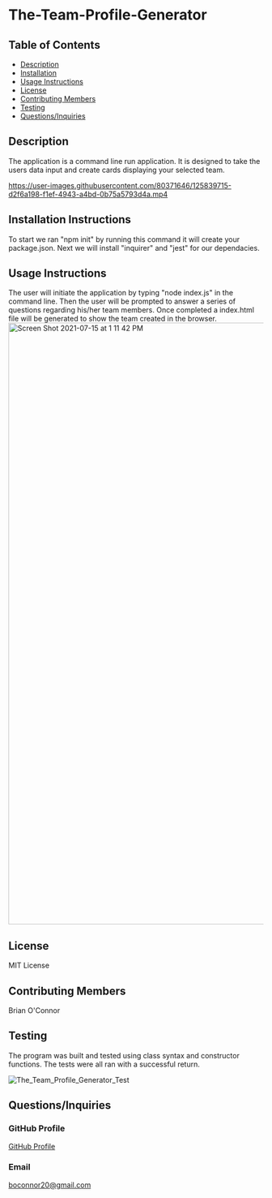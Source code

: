 # The-Team-Profile-Generator
  ## Table of Contents
  * [Description](#Description)
  * [Installation](#Installation-Instructions)
  * [Usage Instructions](#Usage-Instructions)
  * [License](#License)
  * [Contributing Members](#Contributing-Members)
  * [Testing](#Testing)    
  * [Questions/Inquiries](#Questions/Inquiries)
  ## Description
  The application is a command line run application. It is designed to take the users data input and create cards displaying your selected team.   

https://user-images.githubusercontent.com/80371646/125839715-d2f6a198-f1ef-4943-a4bd-0b75a5793d4a.mp4
   
  ## Installation Instructions 
  To start we ran "npm init" by running this command it will create your package.json. Next we will install "inquirer" and "jest" for our dependacies. 
  ## Usage Instructions
  The user will initiate the application by typing "node index.js" in the command line. Then the user will be prompted to answer a series of questions regarding his/her team members. Once completed a index.html file will be generated to show the team created in the browser. 
  <img width="1186" alt="Screen Shot 2021-07-15 at 1 11 42 PM" src="https://user-images.githubusercontent.com/80371646/125838091-103f5cde-e6cf-4852-9ddd-b640fb01726e.png">

  
  ## License
   MIT License 
  ## Contributing Members
  Brian O'Connor
  ## Testing 
   The program was built and tested using class syntax and constructor functions. The tests were all ran with a successful return. 
   
   ![The_Team_Profile_Generator_Test](https://user-images.githubusercontent.com/80371646/125837306-cd624327-4866-4f32-afb3-da8f92a0e023.gif)

  ## Questions/Inquiries 
  ### GitHub Profile
  [GitHub Profile](http://github.com/boconnorb20)
  ### Email
  boconnor20@gmail.com
